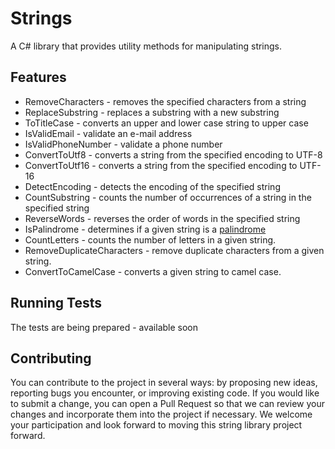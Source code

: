 
# Strings

A C# library that provides utility methods for manipulating strings.


## Features

- RemoveCharacters - removes the specified characters from a string
- ReplaceSubstring - replaces a substring with a new substring
- ToTitleCase - converts an upper and lower case string to upper case
- IsValidEmail - validate an e-mail address
- IsValidPhoneNumber - validate a phone number
- ConvertToUtf8 - converts a string from the specified encoding to UTF-8
- ConvertToUtf16 - converts a string from the specified encoding to UTF-16
- DetectEncoding - detects the encoding of the specified string
- CountSubstring - counts the number of occurrences of a string in the specified string
- ReverseWords - reverses the order of words in the specified string
- IsPalindrome - determines if a given string is a [palindrome](https://en.wikipedia.org/wiki/Palindrome)
- CountLetters - counts the number of letters in a given string.
- RemoveDuplicateCharacters - remove duplicate characters from a given string.
- ConvertToCamelCase - converts a given string to camel case.

## Running Tests
The tests are being prepared - available soon

## Contributing
You can contribute to the project in several ways: by proposing new ideas, reporting bugs you encounter, or improving existing code. If you would like to submit a change, you can open a Pull Request so that we can review your changes and incorporate them into the project if necessary. We welcome your participation and look forward to moving this string library project forward.


